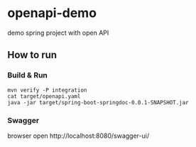 # openapi-demo

demo spring project with open API

## How to run

### Build & Run

```
mvn verify -P integration
cat target/openapi.yaml
java -jar target/spring-boot-springdoc-0.0.1-SNAPSHOT.jar
```

### Swagger

browser open http://localhost:8080/swagger-ui/

